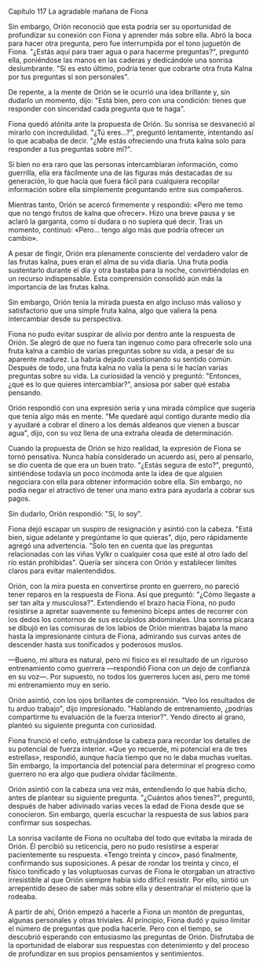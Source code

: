 
Capítulo 117 La agradable mañana de Fiona

Sin embargo, Orión reconoció que esta podría ser su oportunidad de profundizar su conexión con Fiona y aprender más sobre ella. Abró la boca para hacer otra pregunta, pero fue interrumpida por el tono juguetón de Fiona. "¿Estás aquí para traer agua o para hacerme preguntas?", preguntó ella, poniéndose las manos en las caderas y dedicándole una sonrisa deslumbrante. "Si es esto último, podría tener que cobrarte otra fruta Kalna por tus preguntas si son personales".

De repente, a la mente de Orión se le ocurrió una idea brillante y, sin dudarlo un momento, dijo: "Está bien, pero con una condición: tienes que responder con sinceridad cada pregunta que te haga".

Fiona quedó atónita ante la propuesta de Orión. Su sonrisa se desvaneció al mirarlo con incredulidad. "¿Tú eres...?", preguntó lentamente, intentando así lo que acababa de decir. "¿Me estás ofreciendo una fruta kalna solo para responder a tus preguntas sobre mí?".

Si bien no era raro que las personas intercambiaran información, como guerrilla, ella era fácilmente una de las figuras más destacadas de su generación, lo que hacía que fuera fácil para cualquiera recopilar información sobre ella simplemente preguntando entre sus compañeros.

Mientras tanto, Orión se acercó firmemente y respondió: «Pero me temo que no tengo frutos de kalna que ofrecer». Hizo una breve pausa y se aclaró la garganta, como si dudara o no supiera qué decir. Tras un momento, continuó: «Pero... tengo algo más que podría ofrecer un cambio».

A pesar de fingir, Orión era plenamente consciente del verdadero valor de las frutas kalna, pues eran el alma de su vida diaria. Una fruta podía sustentarlo durante el día y otra bastaba para la noche, convirtiéndolas en un recurso indispensable. Esta comprensión consolidó aún más la importancia de las frutas kalna.

Sin embargo, Orión tenía la mirada puesta en algo incluso más valioso y satisfactorio que una simple fruta kalna, algo que valiera la pena intercambiar desde su perspectiva.

Fiona no pudo evitar suspirar de alivio por dentro ante la respuesta de Orión. Se alegró de que no fuera tan ingenuo como para ofrecerle solo una fruta kalna a cambio de varias preguntas sobre su vida, a pesar de su aparente madurez. La habría dejado cuestionando su sentido común. Después de todo, una fruta kalna no valía la pena si le hacían varias preguntas sobre su vida. La curiosidad la venció y preguntó: "Entonces, ¿qué es lo que quieres intercambiar?", ansiosa por saber qué estaba pensando.

Orión respondió con una expresión seria y una mirada cómplice que sugería que tenía algo más en mente. "Me quedaré aquí contigo durante medio día y ayudaré a cobrar el dinero a los demás aldeanos que vienen a buscar agua", dijo, con su voz llena de una extraña oleada de determinación.

Cuando la propuesta de Orión se hizo realidad, la expresión de Fiona se tornó pensativa. Nunca había considerado un acuerdo así, pero al pensarlo, se dio cuenta de que era un buen trato. "¿Estás segura de esto?", preguntó, sintiéndose todavía un poco incómoda ante la idea de que alguien negociara con ella para obtener información sobre ella. Sin embargo, no podía negar el atractivo de tener una mano extra para ayudarla a cobrar sus pagos.

Sin dudarlo, Orión respondió: "Sí, lo soy".

Fiona dejó escapar un suspiro de resignación y asintió con la cabeza. "Está bien, sigue adelante y pregúntame lo que quieras", dijo, pero rápidamente agregó una advertencia. "Solo ten en cuenta que las preguntas relacionadas con las viñas Vylkr o cualquier cosa que esté al otro lado del río están prohibidas". Quería ser sincera con Orión y establecer límites claros para evitar malentendidos.

Orión, con la mira puesta en convertirse pronto en guerrero, no pareció tener reparos en la respuesta de Fiona. Así que preguntó: "¿Cómo llegaste a ser tan alta y musculosa?". Extendiendo el brazo hacia Fiona, no pudo resistirse a apretar suavemente su femenino bíceps antes de recorrer con los dedos los contornos de sus esculpidos abdominales. Una sonrisa pícara se dibujó en las comisuras de los labios de Orión mientras bajaba la mano hasta la impresionante cintura de Fiona, admirando sus curvas antes de descender hasta sus tonificados y poderosos muslos.

—Bueno, mi altura es natural, pero mi físico es el resultado de un riguroso entrenamiento como guerrera —respondió Fiona con un dejo de confianza en su voz—. Por supuesto, no todos los guerreros lucen así, pero me tomé mi entrenamiento muy en serio.

Orión asintió, con los ojos brillantes de comprensión. "Veo los resultados de tu arduo trabajo", dijo impresionado. "Hablando de entrenamiento, ¿podrías compartirme tu evaluación de la fuerza interior?". Yendo directo al grano, planteó su siguiente pregunta con curiosidad.

Fiona frunció el ceño, estrujándose la cabeza para recordar los detalles de su potencial de fuerza interior. «Que yo recuerde, mi potencial era de tres estrellas», respondió, aunque hacía tiempo que no le daba muchas vueltas. Sin embargo, la importancia del potencial para determinar el progreso como guerrero no era algo que pudiera olvidar fácilmente.

Orión asintió con la cabeza una vez más, entendiendo lo que había dicho, antes de plantear su siguiente pregunta. "¿Cuántos años tienes?", preguntó, después de haber adivinado varias veces la edad de Fiona desde que se conocieron. Sin embargo, quería escuchar la respuesta de sus labios para confirmar sus sospechas.

La sonrisa vacilante de Fiona no ocultaba del todo que evitaba la mirada de Orión. Él percibió su reticencia, pero no pudo resistirse a esperar pacientemente su respuesta. «Tengo treinta y cinco», pasó finalmente, confirmando sus suposiciones. A pesar de rondar los treinta y cinco, el físico tonificado y las voluptuosas curvas de Fiona le otorgaban un atractivo irresistible al que Orión siempre había sido difícil resistir. Por ello, sintió un arrepentido deseo de saber más sobre ella y desentrañar el misterio que la rodeaba.

A partir de ahí, Orión empezó a hacerle a Fiona un montón de preguntas, algunas personales y otras triviales. Al principio, Fiona dudó y quiso limitar el número de preguntas que podía hacerle. Pero con el tiempo, se descubrió esperando con entusiasmo las preguntas de Orión. Disfrutaba de la oportunidad de elaborar sus respuestas con detenimiento y del proceso de profundizar en sus propios pensamientos y sentimientos.
